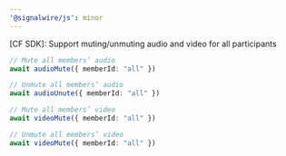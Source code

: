 ```yaml
---
'@signalwire/js': minor
---
```


[CF SDK]: Support muting/unmuting audio and video for all participants

```ts
// Mute all members’ audio
await audioMute({ memberId: "all" })

// Unmute all members’ audio
await audioUnute({ memberId: "all" })

// Mute all members’ video
await videoMute({ memberId: "all" })

// Unmute all members’ video
await videoMute({ memberId: "all" })
```
